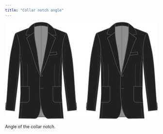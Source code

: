 ```yaml
---
title: "Collar notch angle"
---
```


![Collar notch angle](collarnotchangle.svg)

Angle of the collar notch.





